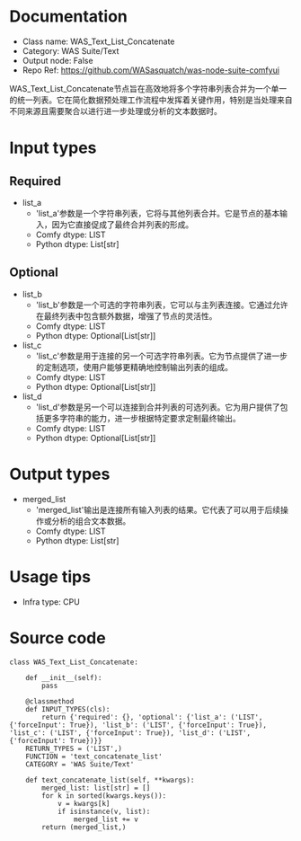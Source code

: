 # Documentation
- Class name: WAS_Text_List_Concatenate
- Category: WAS Suite/Text
- Output node: False
- Repo Ref: https://github.com/WASasquatch/was-node-suite-comfyui

WAS_Text_List_Concatenate节点旨在高效地将多个字符串列表合并为一个单一的统一列表。它在简化数据预处理工作流程中发挥着关键作用，特别是当处理来自不同来源且需要聚合以进行进一步处理或分析的文本数据时。

# Input types
## Required
- list_a
    - 'list_a'参数是一个字符串列表，它将与其他列表合并。它是节点的基本输入，因为它直接促成了最终合并列表的形成。
    - Comfy dtype: LIST
    - Python dtype: List[str]
## Optional
- list_b
    - 'list_b'参数是一个可选的字符串列表，它可以与主列表连接。它通过允许在最终列表中包含额外数据，增强了节点的灵活性。
    - Comfy dtype: LIST
    - Python dtype: Optional[List[str]]
- list_c
    - 'list_c'参数是用于连接的另一个可选字符串列表。它为节点提供了进一步的定制选项，使用户能够更精确地控制输出列表的组成。
    - Comfy dtype: LIST
    - Python dtype: Optional[List[str]]
- list_d
    - 'list_d'参数是另一个可以连接到合并列表的可选列表。它为用户提供了包括更多字符串的能力，进一步根据特定要求定制最终输出。
    - Comfy dtype: LIST
    - Python dtype: Optional[List[str]]

# Output types
- merged_list
    - 'merged_list'输出是连接所有输入列表的结果。它代表了可以用于后续操作或分析的组合文本数据。
    - Comfy dtype: LIST
    - Python dtype: List[str]

# Usage tips
- Infra type: CPU

# Source code
```
class WAS_Text_List_Concatenate:

    def __init__(self):
        pass

    @classmethod
    def INPUT_TYPES(cls):
        return {'required': {}, 'optional': {'list_a': ('LIST', {'forceInput': True}), 'list_b': ('LIST', {'forceInput': True}), 'list_c': ('LIST', {'forceInput': True}), 'list_d': ('LIST', {'forceInput': True})}}
    RETURN_TYPES = ('LIST',)
    FUNCTION = 'text_concatenate_list'
    CATEGORY = 'WAS Suite/Text'

    def text_concatenate_list(self, **kwargs):
        merged_list: list[str] = []
        for k in sorted(kwargs.keys()):
            v = kwargs[k]
            if isinstance(v, list):
                merged_list += v
        return (merged_list,)
```